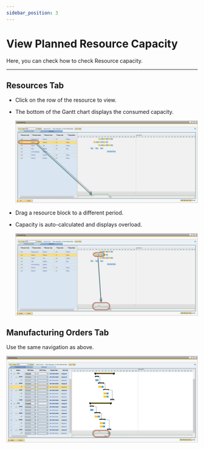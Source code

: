 ```yaml
---
sidebar_position: 3
---
```


# View Planned Resource Capacity

Here, you can check how to check Resource capacity.

---

## Resources Tab

- Click on the row of the resource to view.
- The bottom of the Gantt chart displays the consumed capacity.

    ![Scheduling](./media/view-planned-resource-capacity/scheduling.webp)
- Drag a resource block to a different period.
- Capacity is auto-calculated and displays overload.

    ![Scheduling Marked](./media/view-planned-resource-capacity/scheduling-marked.webp)

## Manufacturing Orders Tab

Use the same navigation as above.

![Scheduling marked](./media/view-planned-resource-capacity/scheduling-marked-2.webp)
